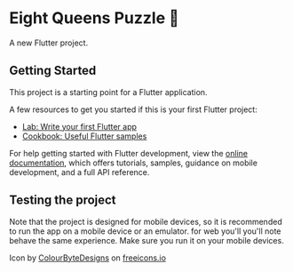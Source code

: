# Eight Queens Puzzle 👑

A new Flutter project.

## Getting Started

This project is a starting point for a Flutter application.

A few resources to get you started if this is your first Flutter project:

- [Lab: Write your first Flutter app](https://docs.flutter.dev/get-started/codelab)
- [Cookbook: Useful Flutter samples](https://docs.flutter.dev/cookbook)

For help getting started with Flutter development, view the
[online documentation](https://docs.flutter.dev/), which offers tutorials,
samples, guidance on mobile development, and a full API reference.

## Testing the project
Note that the project is designed for mobile devices, so it is recommended to run the app on a mobile device or an emulator.
for web you'll you'll note behave the same experience. Make sure you run it on your mobile devices.


Icon by [ColourByteDesigns](https://freeicons.io/profile/287517) on [freeicons.io](https://freeicons.io)

